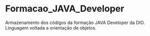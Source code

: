 # Formacao_JAVA_Developer
Armazenamento dos códigos da formação JAVA Developer da DIO. Linguagem voltada a orientação de objetos.
